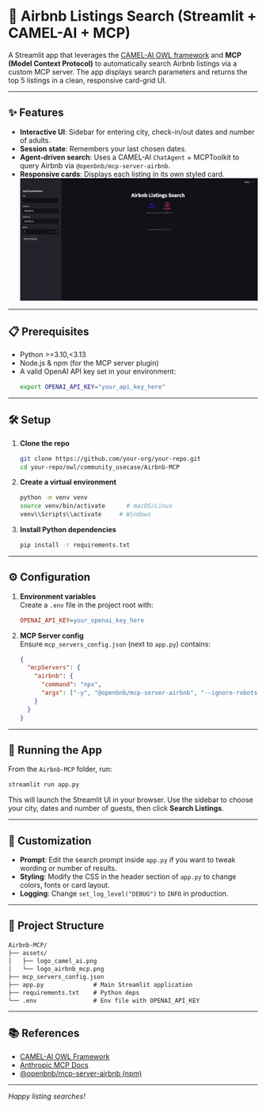# 🏡 Airbnb Listings Search (Streamlit + CAMEL-AI + MCP)

A Streamlit app that leverages the [CAMEL-AI OWL framework](https://github.com/camel-ai/owl) and **MCP (Model Context Protocol)** to automatically search Airbnb listings via a custom MCP server. The app displays search parameters and returns the top 5 listings in a clean, responsive card-grid UI.

---

## ✨ Features

- **Interactive UI**: Sidebar for entering city, check-in/out dates and number of adults.
- **Session state**: Remembers your last chosen dates.
- **Agent-driven search**: Uses a CAMEL-AI `ChatAgent` + MCPToolkit to query Airbnb via `@openbnb/mcp-server-airbnb`.
- **Responsive cards**: Displays each listing in its own styled card.
![Airbnb Listings Search UI](assets/screenshot.png)
---

## 📋 Prerequisites

- Python >=3.10,<3.13
- Node.js & npm (for the MCP server plugin)
- A valid OpenAI API key set in your environment:
  ```bash
  export OPENAI_API_KEY="your_api_key_here"
  ```

---

## 🛠️ Setup

1. **Clone the repo**

   ```bash
   git clone https://github.com/your-org/your-repo.git
   cd your-repo/owl/community_usecase/Airbnb-MCP
   ```

2. **Create a virtual environment**

   ```bash
   python -m venv venv
   source venv/bin/activate      # macOS/Linux
   venv\\Scripts\\activate     # Windows
   ```

3. **Install Python dependencies**

   ```bash
   pip install -r requirements.txt
   ```

---

## ⚙️ Configuration

1. **Environment variables**  
   Create a `.env` file in the project root with:
   ```ini
   OPENAI_API_KEY=your_openai_key_here
   ```

2. **MCP Server config**  
   Ensure `mcp_servers_config.json` (next to `app.py`) contains:
   ```json
   {
     "mcpServers": {
       "airbnb": {
         "command": "npx",
         "args": ["-y", "@openbnb/mcp-server-airbnb", "--ignore-robots-txt"]
       }
     }
   }
   ```

---

## 🚀 Running the App

From the `Airbnb-MCP` folder, run:

```bash
streamlit run app.py
```

This will launch the Streamlit UI in your browser. Use the sidebar to choose your city, dates and number of guests, then click **Search Listings**.

---

## 🔧 Customization

- **Prompt**: Edit the search prompt inside `app.py` if you want to tweak wording or number of results.
- **Styling**: Modify the CSS in the header section of `app.py` to change colors, fonts or card layout.
- **Logging**: Change `set_log_level("DEBUG")` to `INFO` in production.

---

## 📂 Project Structure

```
Airbnb-MCP/
├── assets/
│   ├── logo_camel_ai.png
│   └── logo_airbnb_mcp.png
├── mcp_servers_config.json
├── app.py              # Main Streamlit application
├── requirements.txt    # Python deps
└── .env                # Env file with OPENAI_API_KEY
```

---

## 📚 References

- [CAMEL-AI OWL Framework](https://github.com/camel-ai/owl)
- [Anthropic MCP Docs](https://docs.anthropic.com/en/docs/agents-and-tools/mcp)
- [@openbnb/mcp-server-airbnb (npm)](https://www.npmjs.com/package/@openbnb/mcp-server-airbnb)

---

*Happy listing searches!*

